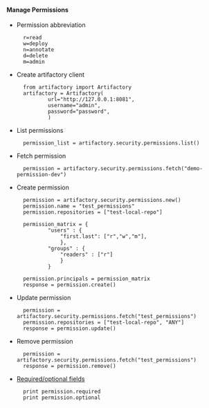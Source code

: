 #### Manage Permissions

- Permission abbreviation

        r=read
        w=deploy
        n=annotate
        d=delete
        m=admin

- Create artifactory client

        from artifactory import Artifactory
        artifactory = Artifactory(
                url="http://127.0.0.1:8081",
                username="admin",
                password="password",
                )


- List permissions

        permission_list = artifactory.security.permissions.list()


- Fetch permission

        permission = artifactory.security.permissions.fetch("demo-permission-dev")


- Create permission

        permission = artifactory.security.permissions.new()
        permission.name = "test_permissions"
        permission.repositories = ["test-local-repo"]

        permission_matrix = {
                "users" : {
                    "first.last": ["r","w","m"],
                    },
                "groups" : {
                    "readers" : ["r"]
                    }
                }

        permission.principals = permission_matrix
        response = permission.create()


- Update permission

        permission = artifactory.security.permissions.fetch("test_permissions")
        permission.repositories = ["test-local-repo", "ANY"]
        response = permission.update()


- Remove permission

        permission = artifactory.security.permissions.fetch("test_permissions")
        response = permission.remove()


- [Required/optional fields](https://www.jfrog.com/confluence/display/RTF/Security+Configuration+JSON)

        print permission.required
        print permission.optional
